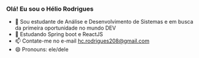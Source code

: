 ### Olá! Eu sou o Hélio Rodrigues



- 🔭 Sou estudante de Análise e Desenvolvimento de Sistemas e em busca da primeira oportunidade no mundo DEV
- 🌱 Estudando Spring boot e ReactJS
- 📫 Contate-me no e-mail hc.rodrigues208@gmail.com
- 😄 Pronouns: ele/dele

